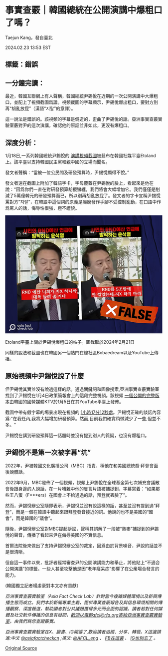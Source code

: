 # 事實查覈｜韓國總統在公開演講中爆粗口了嗎？

Taejun Kang，發自臺北

2024.02.23 13:53 EST

## 標籤：錯誤

## 一分鐘完讀：

最近，韓國互聯網上有人聲稱，韓國總統尹錫悅在近期的一次公開演講中大爆粗口，並配上了視頻截圖爲證。視頻截圖的字幕顯示，尹錫悅爆出粗口，要對方別再“胡亂放屁”（漢語“지랄”的意譯）。

這一說法是錯誤的。該視頻的字幕是僞造的，歪曲了尹錫悅的話。亞洲事實查覈實驗室覈對尹的這次演講，確認他的原話並非如此，更沒有爆粗口。

## 深度分析：

1月18日,一系列韓國總統尹錫悅的 [演講視頻截圖](https://web.archive.org/web/20240131064137/https:/www.etoland.co.kr/plugin/mobile/board.php?bo_table=sisabbs01&wr_id=722438)被髮布在韓國社媒平臺Etoland上。該平臺以支持韓國民主黨和親中國的立場而聞名。

發文者聲稱：“當被一位公民問及研發預算時，尹錫悅顯得不悅。”

發文者還在截圖上附加了韓語字卡，字母覆蓋在尹錫悅的臉上，看起來是他在說：“因爲你們一直在對研發預算胡攪蠻纏，我們將會大幅增加它。我們僅僅是削減了5萬億韓元的研發預算而已，所以別再胡亂放屁了。發文者的字卡宣稱尹錫悅罵對方”지랄”，在韓語中這個詞的原義是癲癇發作手腳不受控制亂動，在口語中作爲罵人的話，侮辱性很強，極不禮貌。

![p1 (2).png](images/PUSKAY7QSY5MMG6JAET6HZNHI4.png)

Etoland平臺上關於尹錫悅爆粗口的帖子。圖截取於2024年2月21日

同樣的說法和截圖也在韓國另一個熱門在線社區Bobaedream以及YouTube上傳播。

## 原始視頻中尹錫悅說了什麼

但尹錫悅其實並沒有說過這樣的話。通過關鍵詞和圖像搜索,亞洲事實查覈實驗室找到了尹錫悅在1月4日政策簡報會上的這段完整視頻。該視頻 [一個公開的完整版本](https://www.youtube.com/watch?v=pHfoHaBUlMU&t=2324s)由韓國的國營媒體KTV於1月5日在其YouTube平臺上發佈。

截圖中帶有假字幕的場景出現在視頻的 [1小時17分12秒處](https://youtu.be/pHfoHaBUlMU?t=4632)。尹錫悅正確的談話內容爲:"在我任內,我將大幅增加研發預算。然而,目前我們確實稍微減少了一些,但並不多。"

尹錫悅在講到研發預算這一話題時並沒有提到別人的質疑，也沒有爆粗口。

## 尹錫悅不是第一次被字幕“坑”

2022年，尹被韓國文化廣播公司（MBC）指責，稱他在和美國總統喬·拜登會面後說髒話。

2022年9月，MBC發佈了一個視頻，視頻上尹錫悅在全球基金第七次補充會議散會後跟身邊的人說話，在一片嘈雜中他的隻言片語被捕捉到，字幕寫着：“如果那些王八蛋（F\*\*\*ers）在國會上不給通過的話，拜登就丟臉了”。

然而，尹錫悅辦公室隨即表示，尹錫悅並沒有說這樣的話，甚至並沒有提到過“拜登”，而是一個在韓語中聽起來跟拜登發音接近的詞。他說的也不是美國的“國會”，而是韓國的“議會”。

隨後，尹錫悅辦公室對MBC提起訴訟，聲稱其誤解了一段被“熱麥”捕捉到的尹錫悅的聲音，傳播了看起來尹在侮辱美國的不實信息。

首爾法院後來做出了支持尹錫悅辦公室的裁定，因爲由於背景噪音，尹說的話並不是很清晰。

但自這一事件以來，批評者經常審查尹的公開演講能力和舉止，將他貼上“不適合公開演講”的標籤。一些人甚至攻擊他是因“老年癡呆症”影響了在公衆場合發言的能力。

(韓國獨立記者楊虔豪對本文亦有貢獻）

*亞洲事實查覈實驗室（Asia Fact Check Lab）針對當今複雜媒體環境以及新興傳播生態而成立。我們本於新聞專業主義，提供專業查覈報告及與信息環境相關的傳播觀察、深度報道，幫助讀者對公共議題獲得多元而全面的認識。讀者若對任何媒體及社交軟件傳播的信息有疑問，歡迎以電郵afcl@rfa.org寄給亞洲事實查覈實驗室，由我們爲您查證覈實。*

*亞洲事實查覈實驗室在X、臉書、IG開張了,歡迎讀者追蹤、分享、轉發。X這邊請進:中文*  [*@asiafactcheckcn*](https://twitter.com/asiafactcheckcn)  *;英文:*  [*@AFCL\_eng*](https://twitter.com/AFCL_eng)  *、*  [*FB在這裏*](https://www.facebook.com/asiafactchecklabcn)  *、*  [*IG也別忘了*](https://www.instagram.com/asiafactchecklab/)  *。*



[Original Source](https://www.rfa.org/mandarin/shishi-hecha/hc-02232024135315.html)